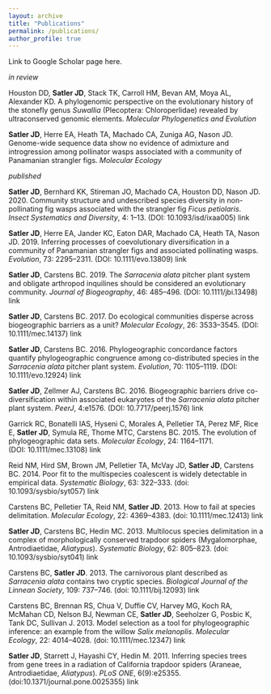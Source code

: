 ```yaml
---
layout: archive
title: "Publications"
permalink: /publications/
author_profile: true
---
```


Link to Google Scholar page here.

*in review*

Houston DD, **Satler JD**, Stack TK, Carroll HM, Bevan AM, Moya AL, Alexander KD. A phylogenomic perspective on the evolutionary history of the stonefly genus *Suwallia* (Plecoptera: Chloroperlidae) revealed by ultraconserved genomic elements. *Molecular Phylogenetics and Evolution*

**Satler JD**, Herre EA, Heath TA, Machado CA, Zuniga AG, Nason JD. Genome-wide sequence data show no evidence of admixture and introgression among pollinator wasps associated with a community of Panamanian strangler figs. *Molecular Ecology*



*published*

**Satler JD**, Bernhard KK, Stireman JO, Machado CA, Houston DD, Nason JD. 2020. Community structure and undescribed species diversity in non-pollinating fig wasps associated with the strangler fig *Ficus petiolaris*. *Insect Systematics and Diversity*, 4: 1–13. (DOI: 10.1093/isd/ixaa005) link

**Satler JD**, Herre EA, Jander KC, Eaton DAR, Machado CA, Heath TA, Nason JD. 2019. Inferring processes of coevolutionary diversification in a community of Panamanian strangler figs and associated pollinating wasps. *Evolution*, 73: 2295–2311. (DOI: 10.1111/evo.13809) link

**Satler JD**, Carstens BC. 2019. The *Sarracenia alata* pitcher plant system and obligate arthropod inquilines should be considered an evolutionary community. *Journal of Biogeography*, 46: 485–496. (DOI: 10.1111/jbi.13498) link

**Satler JD**, Carstens BC. 2017. Do ecological communities disperse across biogeographic barriers as a unit? *Molecular Ecology*, 26: 3533–3545. (DOI: 10.1111/mec.14137) link

**Satler JD**, Carstens BC. 2016. Phylogeographic concordance factors quantify phylogeographic congruence among co-distributed species in the *Sarracenia alata* pitcher plant system. *Evolution*, 70: 1105–1119. (DOI: 10.1111/evo.12924) link

**Satler JD**, Zellmer AJ, Carstens BC. 2016. Biogeographic barriers drive co-diversification within associated eukaryotes of the *Sarracenia alata* pitcher plant system. *PeerJ*, 4:e1576. (DOI: 10.7717/peerj.1576) link

Garrick RC, Bonatelli IAS, Hyseni C, Morales A, Pelletier TA, Perez MF, Rice E, **Satler JD**, Symula RE, Thome MTC, Carstens BC. 2015. The evolution of phylogeographic data sets. *Molecular Ecology*, 24: 1164–1171. (DOI: 10.1111/mec.13108) link

Reid NM, Hird SM, Brown JM, Pelletier TA, McVay JD, **Satler JD**, Carstens BC. 2014. Poor fit to the multispecies coalescent is widely detectable in empirical data. *Systematic Biology*, 63: 322–333. (doi: 10.1093/sysbio/syt057) link

Carstens BC, Pelletier TA, Reid NM, **Satler JD**. 2013. How to fail at species delimitation. *Molecular Ecology*, 22: 4369–4383. (doi: 10.1111/mec.12413) link

**Satler JD**, Carstens BC, Hedin MC. 2013. Multilocus species delimitation in a complex of morphologically conserved trapdoor spiders (Mygalomorphae, Antrodiaetidae, *Aliatypus*). *Systematic Biology*, 62: 805–823. (doi: 10.1093/sysbio/syt041) link

Carstens BC, **Satler JD**. 2013. The carnivorous plant described as *Sarracenia alata* contains two cryptic species. *Biological Journal of the Linnean Society*, 109: 737–746. (doi: 10.1111/bij.12093) link

Carstens BC, Brennan RS, Chua V, Duffie CV, Harvey MG, Koch RA, McMahan CD, Nelson BJ, Newman CE, **Satler JD**, Seeholzer G, Posbic K, Tank DC, Sullivan J. 2013. Model selection as a tool for phylogeographic inference: an example from the willow *Salix melanoplis*. *Molecular Ecology*, 22: 4014–4028. (doi: 10.1111/mec.12347) link

**Satler JD**, Starrett J, Hayashi CY, Hedin M. 2011. Inferring species trees from gene trees in a radiation of California trapdoor spiders (Araneae, Antrodiaetidae, *Aliatypus*). *PLoS ONE*, 6(9):e25355. (doi:10.1371/journal.pone.0025355) link
